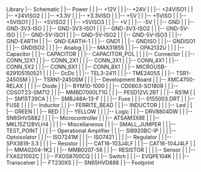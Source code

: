 Library
|-- Schematic
|   |-- Power
|   |   |-- +12V
|   |   |-- +24V
|   |   |-- +24VISO1
|   |   |-- +24VISO2
|   |   |-- +3.3V
|   |   |-- +3.3VISO
|   |   |-- +5V
|   |   |-- +5VISO
|   |   |-- +5VISO1
|   |   |-- +5VISO2
|   |   |-- +5VISO3
|   |   |-- +V
|   |   |-- -5V
|   |   |-- GND
|   |   |-- GND-3V3-ISO
|   |   |-- GND-3V3-ISO1
|   |   |-- GND-3V3-ISO2
|   |   |-- GND-5V-ISO
|   |   |-- GND-5V-ISO1
|   |   |-- GND-5V-ISO2
|   |   |-- GND-5V-ISO3
|   |   |-- GND-EARTH
|   |   |-- GND-EARTH-1
|   |   |-- GND1
|   |   |-- GNDISO
|   |   |-- GNDISO1
|   |   |-- GNDISO2
|   |
|   |-- Analog
|   |   |-- MAX31855
|   |   |-- OPA2132U
|   |
|   |-- Capacitor
|   |   |-- CAPACITOR
|   |   |-- CAPACITOR_POL
|   |
|   |-- Connector
|   |   |-- CONN_12X1
|   |   |-- CONN_2X1 
|   |   |-- CONN_3X1
|   |   |-- CONN_4X1
|   |   |-- CONN_5X2
|   |   |-- CONN_6X1
|   |   |-- CONN_8X1
|   |   |-- MICROUSB-629105150521
|   |
|   |-- DcDc
|   |   |-- TEL3-2411
|   |   |-- TME2405S
|   |   |-- TSR1-2450SM
|   |   |-- TSRN1-2450SM
|   |
|   |-- Development Board
|   |   |-- XMC4700-RELAX
|   |
|   |-- Diode
|   |   |-- BYM10-1000
|   |   |-- CD0603-SO180R
|   |   |-- CDSOT23-SM712
|   |   |-- MMBD7000LT1G
|   |   |-- PESD12VL2BT
|   |   |-- RS1M
|   |   |-- SM15T39CA
|   |   |-- SMBJ48A-13-F
|   |
|   |-- Fuse
|   |   |-- 0155003.DRT
|   |   |-- FUSE
|   |
|   |-- Inductor
|   |   |-- FERRITE_BEAD
|   |   |-- INDUCTOR
|   |
|   |-- Led
|   |   |-- GREEN
|   |   |-- RED
|   |   |-- YELLOW
|   |
|   |-- Logic
|   |   |-- DRV8804DW
|   |   |-- SN65HVS882
|   |
|   |-- Microcontroller
|   |   |-- ATSAM3X8E
|   |   |-- MKL15Z128VLH4
|   |
|   |-- Miscellaneous
|   |   |-- SMALL_JUMPER
|   |   |-- TEST_POINT
|   |
|   |-- Operational Amplifier
|   |   |-- SI8920BC-IP
|   |
|   |-- Optoisolator
|   |   |-- ISO7241M
|   |   |-- ISO7421
|   |
|   |-- Regulator
|   |   |-- SPX3819-3.3
|   |
|   |-- Resistor
|   |   |-- CAT16-103J4LF
|   |   |-- CAT16-104J4LF
|   |   |-- MMA0204-1K2
|   |   |-- MMB0207-56
|   |   |-- RESISTOR
|   |
|   |-- Sensor
|   |   |-- FXAS21002C
|   |   |-- FXOS8700CQ
|   |
|   |-- Switch
|   |   |-- EVQPE104K
|   |
|   |-- Transceiver
|       |-- FT230XS
|       |-- SN65HVD888
|
|-- Footprint

